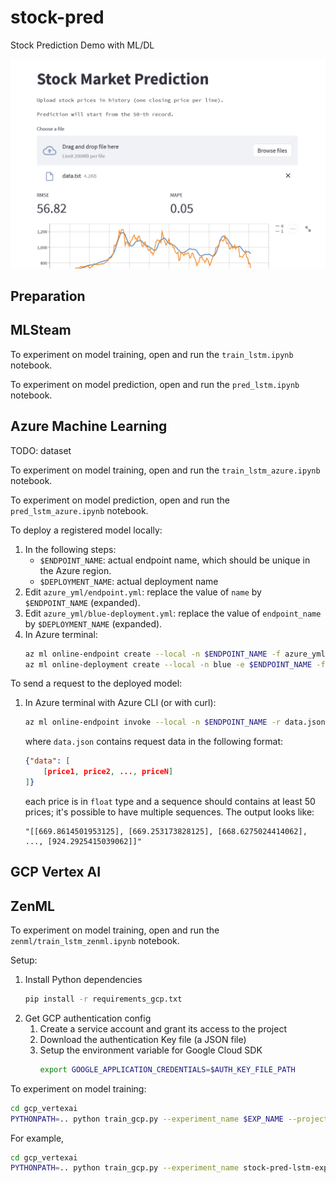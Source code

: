 # stock-pred
Stock Prediction Demo with ML/DL

![Cover](cover.png)

## Preparation

## MLSteam

To experiment on model training, open and run the `train_lstm.ipynb` notebook.

To experiment on model prediction, open and run the `pred_lstm.ipynb` notebook.

## Azure Machine Learning

TODO: dataset

To experiment on model training, open and run the `train_lstm_azure.ipynb` notebook.

To experiment on model prediction, open and run the `pred_lstm_azure.ipynb` notebook.

To deploy a registered model locally:

1. In the following steps:
   - `$ENDPOINT_NAME`: actual endpoint name, which should be unique in the Azure region.
   - `$DEPLOYMENT_NAME`: actual deployment name
   <!--- `$INSTANCE_TYPE`: a supported instance type as mentioned [here](https://docs.microsoft.com/en-us/azure/machine-learning/reference-managed-online-endpoints-vm-sku-list).-->
1. Edit `azure_yml/endpoint.yml`: replace the value of `name` by `$ENDPOINT_NAME` (expanded).
1. Edit `azure_yml/blue-deployment.yml`: replace the value of `endpoint_name` by `$DEPLOYMENT_NAME` (expanded)<!-- and replace the value of `instance_type` (expanded)-->.
1. In Azure terminal:
   ```bash
   az ml online-endpoint create --local -n $ENDPOINT_NAME -f azure_yml/endpoint.yml
   az ml online-deployment create --local -n blue -e $ENDPOINT_NAME -f azure_yml/blue-deployment.yml
   ```

To send a request to the deployed model:

1. In Azure terminal with Azure CLI (or with curl):
   ```bash
   az ml online-endpoint invoke --local -n $ENDPOINT_NAME -r data.json
   ```
   where `data.json` contains request data in the following format:
   ```json
   {"data": [
       [price1, price2, ..., priceN]
   ]}
   ```
   each price is in `float` type and a sequence should contains at least 50 prices; it's possible to have multiple sequences.
   The output looks like:
   ```
   "[[669.8614501953125], [669.253173828125], [668.6275024414062], ..., [924.2925415039062]]"
   ```

## GCP Vertex AI

## ZenML

To experiment on model training, open and run the `zenml/train_lstm_zenml.ipynb` notebook.

Setup:

1. Install Python dependencies
   ```bash
   pip install -r requirements_gcp.txt
   ```
1. Get GCP authentication config
   1. Create a service account and grant its access to the project
   1. Download the authentication Key file (a JSON file)
   1. Setup the environment variable for Google Cloud SDK
      ```bash
      export GOOGLE_APPLICATION_CREDENTIALS=$AUTH_KEY_FILE_PATH
      ```

To experiment on model training:

```bash
cd gcp_vertexai
PYTHONPATH=.. python train_gcp.py --experiment_name $EXP_NAME --project_id $PROJ_ID --location $GCP_REGION --train_csv=$TRAIN_CSV_FILE_PATH
```

For example,
```bash
cd gcp_vertexai
PYTHONPATH=.. python train_gcp.py --experiment_name stock-pred-lstm-exp --project_id beautiful-sand-178409 --location asia-southeast1 --train_csv=../data/20220808_tesla.csv
```

